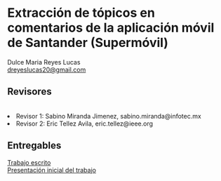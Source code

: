 # Extracción de tópicos en comentarios de la aplicación móvil de Santander (Supermóvil)

Dulce Maria Reyes Lucas</br>
dreyeslucas20@gmail.com

## Revisores
<br>
<li>Revisor 1: Sabino Miranda Jimenez, sabino.miranda@infotec.mx</li>
<li>Revisor 2: Eric Tellez Avila, eric.tellez@ieee.org</li>

## Entregables
   
   [Trabajo escrito](/TRABAJO%20ESCRITO/AVANCES%20DULCE_MARIA_REYES_LUCAS.pdf)</li>
   <br>
   [Presentación inicial del trabajo](/TRABAJO%20ESCRITO/PRESENTACION_AVANCES_DULCE_MARIA_REYES_LUCAS.pdf)</li>
   


